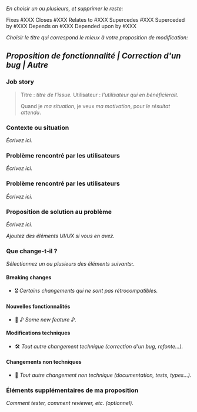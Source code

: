 _En choisir un ou plusieurs, et supprimer le reste:_

Fixes #XXX
Closes #XXX
Relates to #XXX
Supercedes #XXX
Superceded by #XXX
Depends on #XXX
Depended upon by #XXX

_Choisir le titre qui correspond le mieux à votre proposition de modification:_

## _Proposition de fonctionnalité | Correction d'un bug | Autre_

### Job story

> Titre : _titre de l'issue._
> Utilisateur : _l'utilisateur qui en bénéficierait._
>
> Quand je _ma situation_,
> je veux _ma motivation_,
> pour _le résultat attendu_.

### Contexte ou situation

_Écrivez ici._

### Problème rencontré par les utilisateurs

_Écrivez ici._

### Problème rencontré par les utilisateurs

_Écrivez ici._

### Proposition de solution au problème

_Écrivez ici._

_Ajoutez des éléments UI/UX si vous en avez._

### Que change-t-il ?

_Sélectionnez un ou plusieurs des éléments suivants:_.

#### Breaking changes

- 🎖 _Certains changements qui ne sont pas rétrocompatibles._

#### Nouvelles fonctionnalités

- 🤟 ♪ _Some new feature_ ♪.

#### Modifications techniques

- 🛠 _Tout autre changement technique (correction d'un bug, refonte...)._

#### Changements non techniques

- 📖 _Tout autre changement non technique (documentation, tests, types...)._

### Éléments supplémentaires de ma proposition

_Comment tester, comment reviewer, etc. (optionnel)._
